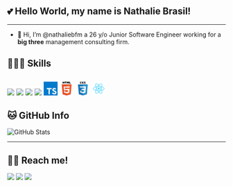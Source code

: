 ## 💕 Hello World, my name is <strong>Nathalie Brasil!</strong>

----

- 👋 Hi, I’m @nathaliebfm a 26 y/o Junior Software Engineer working for a <strong>big three</strong> management consulting firm.

<!---
nathaliebfm/nathaliebfm is a ✨ special ✨ repository because its `README.md` (this file) appears on your GitHub profile.
You can click the Preview link to take a look at your changes.
--->

## 👩🏻‍💻 Skills

<code><img height="32" src="https://cdn.jsdelivr.net/gh/devicons/devicon/icons/java/java-original.svg"/></code>
<code><img height="32" src="https://cdn.jsdelivr.net/gh/devicons/devicon/icons/mysql/mysql-original.svg" /></code>
<code><img height="32" src="https://cdn.jsdelivr.net/gh/devicons/devicon/icons/spring/spring-original-wordmark.svg" /></code>
<code><img height="32" src="https://cdn.jsdelivr.net/gh/devicons/devicon/icons/javascript/javascript-original.svg"/></code>
<code><img height="32" src="https://raw.githubusercontent.com/github/explore/80688e429a7d4ef2fca1e82350fe8e3517d3494d/topics/typescript/typescript.png" alt="Typescript"/></code>
<code><img height="32" src="https://raw.githubusercontent.com/github/explore/80688e429a7d4ef2fca1e82350fe8e3517d3494d/topics/html/html.png" alt="HTML"/></code>
<code><img height="32" src="https://raw.githubusercontent.com/github/explore/80688e429a7d4ef2fca1e82350fe8e3517d3494d/topics/css/css.png" alt="CSS"/></code>
<code><img height="32" src="https://raw.githubusercontent.com/github/explore/80688e429a7d4ef2fca1e82350fe8e3517d3494d/topics/react/react.png" alt="React"/></code>
---

## 🐱 GitHub Info
![GitHub Stats](https://github-readme-stats.vercel.app/api?username=nathaliebfm&show_icons=true)

---

## 👋🏼 Reach me!
  
<div> 
  <a href="https://www.instagram.com/nathaliebfm/" target="_blank"><img src="https://img.shields.io/badge/-Instagram-%23E4405F?style=for-the-badge&logo=instagram&logoColor=white" target="_blank"></a>
 	<a href = "mailto:3natibfm@hotmail.com"><img src="https://img.shields.io/badge/-email-%23333?style=for-the-badge&logo=Gmail&logoColor=white" target="_blank"></a>
  <a href="https://www.linkedin.com/in/nathalie-brasil/" target="_blank"><img src="https://img.shields.io/badge/-LinkedIn-%230077B5?style=for-the-badge&logo=linkedin&logoColor=white" target="_blank"></a> 

